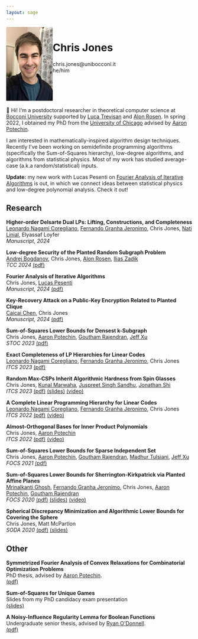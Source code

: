 ```yaml
---
layout: sage
---
```



<div style="display:flex">
<div style="flex:25%">
    <img alt="my picture" src="/assets/images/chrisjones.jpg" height="200px">
</div>
<div style="flex:75%">
<h1>Chris Jones</h1>
chris.jones@unibocconi.it  
<br>
he/him
</div>
</div>

👋 Hi! I'm a postdoctoral researcher in theoretical computer science at [Bocconi University](https://dec.unibocconi.eu/)
supported by [Luca Trevisan] and [Alon Rosen]. 
In spring 2022, I obtained my PhD from the [University of Chicago](https://www.cs.uchicago.edu)
advised by [Aaron Potechin].


I am interested in mathematically-inspired algorithm design techniques.
Recently I've been working on semidefinite programming algorithms (specifically the Sum-of-Squares hierarchy),
low-degree algorithms, and algorithms from statistical physics.
Most of my work has studied average-case (a.k.a random/statistical) inputs. 

**Update:** my new work with Lucas Pesenti on [Fourier Analysis of Iterative Algorithms](/assets/papers/fourier-analysis-iterative.pdf) is out, in which we connect ideas between statistical physics and low-degree polynomial analysis. Check it out!

## Research

**Higher-order Delsarte Dual LPs: Lifting, Constructions, and Completeness**  
[Leonardo Nagami Coregliano], [Fernando Granha Jeronimo], Chris Jones, [Nati Linial], Elyassaf Loyfer  
*Manuscript, 2024*

**Low-degree Security of the Planted Random Subgraph Problem**  
[Andrej Bogdanov], Chris Jones, [Alon Rosen], [Ilias Zadik]  
*TCC 2024* [(pdf)](/assets/papers/planted-random-subgraph.pdf)

**Fourier Analysis of Iterative Algorithms**  
Chris Jones, [Lucas Pesenti]  
*Manuscript, 2024* [(pdf)](/assets/papers/fourier-analysis-iterative.pdf)

**Key-Recovery Attack on a Public-Key Encryption Related to Planted Clique**  
[Caicai Chen], Chris Jones  
*Manuscript, 2024* [(pdf)](/assets/papers/attack-pke-planted-clique.pdf)

**Sum-of-Squares Lower Bounds for Densest k-Subgraph**  
Chris Jones, [Aaron Potechin], [Goutham Rajendran], [Jeff Xu]  
*STOC 2023* [(pdf)](/assets/papers/sos-densest-k-subgraph.pdf)

**Exact Completeness of LP Hierarchies for Linear Codes**  
[Leonardo Nagami Coregliano], [Fernando Granha Jeronimo], Chris Jones  
*ITCS 2023* [(pdf)](/assets/papers/exact-completeness-of-lp-hierarchies.pdf)

**Random Max-CSPs Inherit Algorithmic Hardness from Spin Glasses**  
Chris Jones, [Kunal Marwaha], [Juspreet Singh Sandhu], [Jonathan Shi]  
*ITCS 2023* [(pdf)](/assets/papers/random-max-csps-inherit.pdf) [(slides)](https://docs.google.com/presentation/d/1ePAkyX7h1s160M99Ivhkm_0s5eJZSboP1cQaCzXdVSk/edit?usp=sharing) [(video)](https://drive.google.com/file/d/1Gr11DcHiE7ZJ7bQw8J6tdQXshHmhHiIH/view?usp=share_link)

**A Complete Linear Programming Hierarchy for Linear Codes**  
[Leonardo Nagami Coregliano], [Fernando Granha Jeronimo], Chris Jones  
*ITCS 2022* [(pdf)](/assets/papers/complete-linear-programming-hierarchy.pdf) [(video)](https://www.youtube.com/watch?v=3kswznFRN6k&ab_channel=SimonsInstitute)

**Almost-Orthogonal Bases for Inner Product Polynomials**  
Chris Jones, [Aaron Potechin]  
*ITCS 2022* [(pdf)](/assets/papers/inner-product-polynomials.pdf) [(video)](https://www.youtube.com/watch?v=RNQIBwNxrv8&ab_channel=SimonsInstitute)

**Sum-of-Squares Lower Bounds for Sparse Independent Set**  
Chris Jones, [Aaron Potechin], [Goutham Rajendran], [Madhur Tulsiani], [Jeff Xu]  
*FOCS 2021* [(pdf)](/assets/papers/sos-sparse-independent-set.pdf) 

**Sum-of-Squares Lower Bounds for Sherrington-Kirkpatrick via Planted Affine Planes**  
[Mrinalkanti Ghosh], [Fernando Granha Jeronimo], Chris Jones, [Aaron Potechin], [Goutham Rajendran]  
*FOCS 2020* [(pdf)](/assets/papers/sos-sherrington-kirkpatrick.pdf) [(slides)](/assets/slides/sos-sherrington-kirkpatrick-slides.pdf) [(video)](https://www.youtube.com/watch?v=NJdysdBUlEU&ab_channel=IEEEFOCS%3AFoundationsofComputerScience)

**Spherical Discrepancy Minimization and Algorithmic Lower Bounds for Covering the Sphere**  
Chris Jones, Matt McPartlon  
*SODA 2020* [(pdf)](/assets/papers/spherical-discrepancy.pdf) [(slides)](/assets/slides/spherical-discrepancy-slides.pdf)


## Other

**Symmetrized Fourier Analysis of Convex Relaxations for Combinatorial Optimization Problems**  
PhD thesis, advised by [Aaron Potechin].  
[(pdf)](/assets/papers/phd-thesis.pdf)

**Sum-of-Squares for Unique Games**  
Slides from my PhD candidacy exam presentation  
[(slides)](/assets/slides/sos-for-unique-games-slides.pdf)

**A Noisy-Influence Regularity Lemma for Boolean Functions**  
Undergraduate senior thesis, advised by [Ryan O'Donnell].  
[(pdf)](/assets/papers/noisy-influence-regularity-lemma.pdf)



[Jonathan Shi]: https://www.jshi.science/
[Juspreet Singh Sandhu]: https://juspreetsandhu.me/
[Kunal Marwaha]: https://kunalmarwaha.com/about
[Mrinalkanti Ghosh]: https://ttic.uchicago.edu/~mkghosh/
[Fernando Granha Jeronimo]: https://granha.github.io
[Aaron Potechin]: http://www.potechin.org/aaronpotechin
[Madhur Tulsiani]: https://home.ttic.edu/~madhurt/
[Goutham Rajendran]: https://www.cs.cmu.edu/~gouthamr/
[Jeff Xu]: https://www.andrew.cmu.edu/user/sichaoxu/
[Leonardo Nagami Coregliano]: http://www.math.uchicago.edu/~lenacore/
[Luca Trevisan]: https://lucatrevisan.github.io/
[Ryan O'Donnell]: https://www.cs.cmu.edu/~odonnell/
[Caicai Chen]: https://caicai-chen.github.io/
[Lucas Pesenti]: https://lucaspesenti.github.io/
[Alon Rosen]: https://www.alonrosen.net/
[Ilias Zadik]: https://iliaszadik.github.io/
[Andrej Bogdanov]: https://andrejb.net/
[Nati Linial]: https://www.cs.huji.ac.il/~nati/
